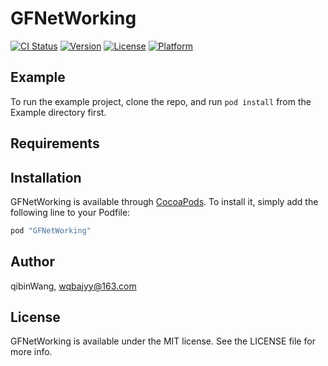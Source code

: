 # GFNetWorking

[![CI Status](http://img.shields.io/travis/qibinWang/GFNetWorking.svg?style=flat)](https://travis-ci.org/qibinWang/GFNetWorking)
[![Version](https://img.shields.io/cocoapods/v/GFNetWorking.svg?style=flat)](http://cocoapods.org/pods/GFNetWorking)
[![License](https://img.shields.io/cocoapods/l/GFNetWorking.svg?style=flat)](http://cocoapods.org/pods/GFNetWorking)
[![Platform](https://img.shields.io/cocoapods/p/GFNetWorking.svg?style=flat)](http://cocoapods.org/pods/GFNetWorking)

## Example

To run the example project, clone the repo, and run `pod install` from the Example directory first.

## Requirements

## Installation

GFNetWorking is available through [CocoaPods](http://cocoapods.org). To install
it, simply add the following line to your Podfile:

```ruby
pod "GFNetWorking"
```

## Author

qibinWang, wqbajyy@163.com

## License

GFNetWorking is available under the MIT license. See the LICENSE file for more info.
